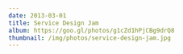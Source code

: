 ```yaml
---
date: 2013-03-01
title: Service Design Jam
album: https://goo.gl/photos/g1cZd1hPjCBg9drQ8
thumbnail: /img/photos/service-design-jam.jpg
---
```

